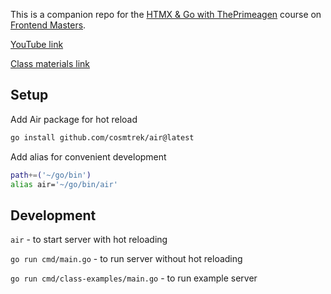 This is a companion repo for the [HTMX & Go with ThePrimeagen](https://frontendmasters.com/courses/htmx) course on [Frontend Masters](https://frontendmasters.com).

[YouTube link](https://www.youtube.com/watch?v=x7v6SNIgJpE)

[Class materials link](https://theprimeagen.github.io/fem-htmx/)

## Setup

Add Air package for hot reload

```bash
go install github.com/cosmtrek/air@latest
```

Add alias for convenient development

```bash
path+=('~/go/bin')
alias air='~/go/bin/air'
```

## Development

`air` - to start server with hot reloading

`go run cmd/main.go` - to run server without hot reloading

`go run cmd/class-examples/main.go` - to run example server

